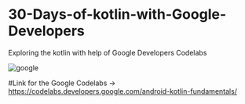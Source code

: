 # 30-Days-of-kotlin-with-Google-Developers
Exploring the kotlin with help of Google Developers Codelabs


![google](https://user-images.githubusercontent.com/56548231/83285542-03743780-a1fc-11ea-888e-3576ba14a120.jpg)

#Link for the Google Codelabs -> https://codelabs.developers.google.com/android-kotlin-fundamentals/
